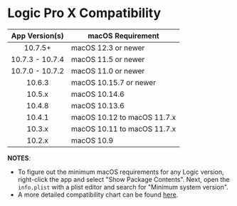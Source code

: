 # Logic Pro X Compatibility

App Version(s) | macOS Requirement
:-------------:|----------------------
10.7.5+        | macOS 12.3 or newer
10.7.3 - 10.7.4| macOS 11.5 or newer
10.7.0 - 10.7.2| macOS 11.0 or newer
10.6.3         | macOS 10.15.7 or newer
10.5.x         | macOS 10.14.6	
10.4.8         | macOS 10.13.6
10.4.1         | macOS 10.12 to macOS 11.7.x
10.3.x         | macOS 10.11 to macOS 11.7.x
10.2.x         | macOS 10.9

**NOTES**:

- To figure out the minimum macOS requirements for any Logic version, right-click the app and select "Show Package Contents". Next, open the `info.plist` with a plist editor and search for "Minimum system version".
- A more detailed compatibility chart can be found [here](https://docs.google.com/spreadsheets/d/1az7KnLQJ1jm_umIhkjjNTr47-vUCcranCXgTTW5R7jY/edit?usp=sharing).
